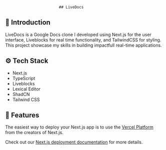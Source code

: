                             ## LiveDocs

## 🤸 Introduction

LiveDocs is a Google Docs clone I developed using Next.js for the user interface, Liveblocks for real time functionality, and TailwindCSS for styling. This project showcase my skills in building impactfull real-time applications.

## ⚙️ Tech Stack

- Next.js
- TypeScript
- Liveblocks
- Lexical Editor
- ShadCN
- Tailwind CSS

## 🚀 Features

The easiest way to deploy your Next.js app is to use the [Vercel Platform](https://vercel.com/new?utm_medium=default-template&filter=next.js&utm_source=create-next-app&utm_campaign=create-next-app-readme) from the creators of Next.js.

Check out our [Next.js deployment documentation](https://nextjs.org/docs/deployment) for more details.
